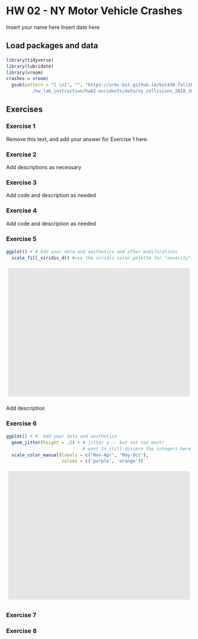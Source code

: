 HW 02 - NY Motor Vehicle Crashes
================
Insert your name here
Insert date here

## Load packages and data

``` r
library(tidyverse)
library(lubridate)
library(vroom)
crashes = vroom(
  gsub(pattern = "[ \n]", "", "https://urmc-bst.github.io/bst430-fall2021-site
          /hw_lab_instruction/hw02-accidents/data/ny_collisions_2018_2019.csv.gz"))
```

## Exercises

### Exercise 1

Remove this text, and add your answer for Exercise 1 here.

### Exercise 2

Add descriptions as necessary

### Exercise 3

Add code and description as needed

### Exercise 4

Add code and description as needed

### Exercise 5

``` r
ggplot() + # Add your data and aesthetics and other modifications
  scale_fill_viridis_d() #use the viridis color palette for "severity"
```

![](hw02_files/figure-gfm/ex5-plot-density-1.png)<!-- -->

Add description

### Exercise 6

``` r
ggplot() + #  Add your data and aesthetics
  geom_jitter(height = .2) + # jitter y -- but not too much!
                             # want to still discern the integers here
  scale_color_manual(labels = c("Nov-Apr", "May-Oct"), 
                     values = c('purple', 'orange'))
```

![](hw02_files/figure-gfm/ex6-total-fatal-1.png)<!-- -->

### Exercise 7

### Exercise 8
